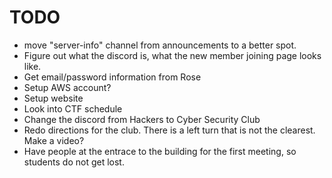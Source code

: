 # TODO
+ move "server-info" channel from announcements to a better spot.  
+ Figure out what the discord is, what the new member joining page looks like.
+ Get email/password information from Rose
+ Setup AWS account?
+ Setup website
+ Look into CTF schedule
+ Change the discord from Hackers to Cyber Security Club
+ Redo directions for the club. There is a left turn that is not the clearest. Make a video?
+ Have people at the entrace to the building for the first meeting, so students do not get lost.